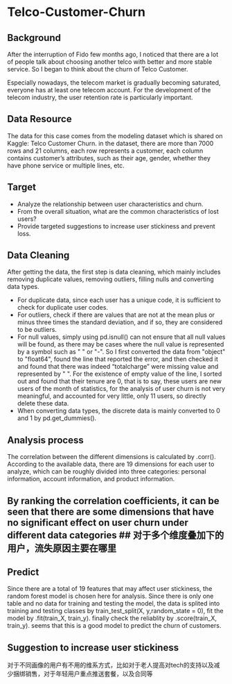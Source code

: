 # Telco-Customer-Churn
## Background ##
After the interruption of Fido few months ago, I noticed that there are a lot of people talk about choosing another telco with better and more stable service. So I began to think about the churn of Telco Customer.

Especially nowadays, the telecom market is gradually becoming saturated, everyone has at least one telecom account. For the development of the telecom industry, the user retention rate is particularly important. 

## Data Resource ##
The data for this case comes from the modeling dataset which is shared on Kaggle: Telco Customer Churn. in the dataset, there are more than 7000 rows and 21 columns, each row represents a customer, each column contains customer’s attributes, such as their age, gender, whether they have phone service or multiple lines, etc.

## Target ##
- Analyze the relationship between user characteristics and churn.
- From the overall situation, what are the common characteristics of lost users?
- Provide targeted suggestions to increase user stickiness and prevent loss.

## Data Cleaning ##
After getting the data, the first step is data cleaning, which mainly includes removing duplicate values, removing outliers, filling nulls and converting data types.
- For duplicate data, since each user has a unique code, it is sufficient to check for duplicate user codes.
- For outliers, check if there are values that are not at the mean plus or minus three times the standard deviation, and if so, they are considered to be outliers. 
- For null values, simply using pd.isnull() can not ensure that all null values will be found, as there may be cases where the null value is represented by a symbol such as " " or "-". So I first converted the data from "object" to "float64", found the line that reported the error, and then checked it and found that there was indeed “totalcharge” were missing value and represented by " ". For the existence of empty value of the line, I sorted out and found that their tenure are 0, that is to say, these users are new users of the month of statistics, for the analysis of user churn is not very meaningful, and accounted for very little, only 11 users, so directly delete these data.
- When converting data types, the discrete data is mainly converted to 0 and 1 by pd.get_dummies().

## Analysis process ##
The correlation between the different dimensions is calculated by .corr().
According to the available data, there are 19 dimensions for each user to analyze, which can be roughly divided into three categories: personal information, account information, and product information.
## By ranking the correlation coefficients, it can be seen that there are some dimensions that have no significant effect on user churn under different data categories ## 对于多个维度叠加下的用户，流失原因主要在哪里

## Predict ##
Since there are a total of 19 features that may affect user stickiness, the random forest model is chosen here for analysis. Since there is only one table and no data for training and testing the model, the data is splited into training and testing classes by train_test_split(X, y,random_state = 0), fit the model by .fit(train_X, train_y). finally check the reliablity by .score(train_X, train_y). seems that this is a good model to predict the churn of customers.

## Suggestion to increase user stickiness ##
对于不同画像的用户有不用的维系方式，比如对于老人提高对tech的支持以及减少捆绑销售，对于年轻用户重点推送套餐，以及合同等
